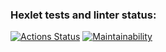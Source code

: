 ### Hexlet tests and linter status:
[![Actions Status](https://github.com/pinyaevv/fullstack-javascript-project-46/actions/workflows/hexlet-check.yml/badge.svg)](https://github.com/pinyaevv/fullstack-javascript-project-46/actions)
[![Maintainability](https://api.codeclimate.com/v1/badges/20066976f90ad23283b7/maintainability)](https://codeclimate.com/github/pinyaevv/fullstack-javascript-project-46/maintainability)